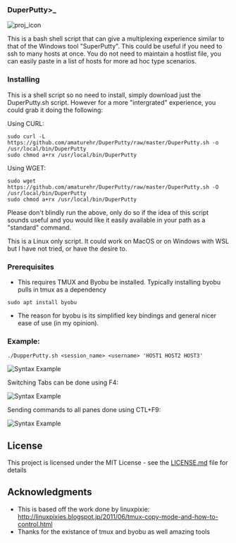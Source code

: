 ### DuperPutty>_ 
![proj_icon](https://www.shareicon.net/download/48x48/2016/07/15/618380_command_320x320.png)

This is a bash shell script that can give a multiplexing experience similar to that of the Windows tool "SuperPutty".  This could be useful if you need to ssh to many hosts at once.  You do not need to maintain a hostlist file, you can easily paste in a list of hosts for more ad hoc type scenarios.

### Installing
This is a shell script so no need to install, simply download just the DuperPutty.sh script.  However for a more "intergrated" experience, you could grab it doing the following:

Using CURL:
```
sudo curl -L https://github.com/amaturehr/DuperPutty/raw/master/DuperPutty.sh -o /usr/local/bin/DuperPutty
sudo chmod a+rx /usr/local/bin/DuperPutty
```
Using WGET:

```
sudo wget https://github.com/amaturehr/DuperPutty/raw/master/DuperPutty.sh -O  /usr/local/bin/DuperPutty
sudo chmod a+rx /usr/local/bin/DuperPutty
```
Please don't blindly run the above, only do so if the idea of this script sounds useful and you would like it easily available in your path as a "standard" command.

This is a Linux only script.  It could work on MacOS or on Windows with WSL but I have not tried, or have the desire to.

### Prerequisites
- This requires TMUX and Byobu be installed.  Typically installing byobu pulls in tmux as a dependency 

```
sudo apt install byobu
```

- The reason for byobu is its simplified key bindings and general nicer ease of use (in my opinion).

### Example:

```
./DupperPutty.sh <session_name> <username> 'HOST1 HOST2 HOST3'
```
![Syntax Example](https://github.com/amaturehr/DuperPutty/blob/master/.gifs/gif1.gif)

Switching Tabs can be done using F4:

![Syntax Example](https://github.com/amaturehr/DuperPutty/blob/master/.gifs/gif2.gif)

Sending commands to all panes done using CTL+F9:

![Syntax Example](https://github.com/amaturehr/DuperPutty/blob/master/.gifs/gif3.gif)


## License
This project is licensed under the MIT License - see the [LICENSE.md](https://github.com/amaturehr/DuperPutty/blob/master/LICENSE) file for details

## Acknowledgments
* This is based off the work done by linuxpixie: http://linuxpixies.blogspot.jp/2011/06/tmux-copy-mode-and-how-to-control.html
* Thanks for the existance of tmux and byobu as well amazing tools

